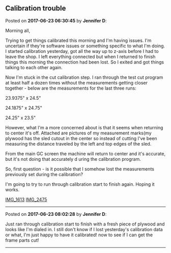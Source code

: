 ## Calibration trouble
Posted on **2017-06-23 06:30:45** by **Jennifer D**:

Morning all,

Trying to get things calibrated this morning and I'm having issues. I'm uncertain if they're software issues or something specific to what I'm doing. I started calibration yesterday, got all the way up to z-axis before I had to leave the shop. I left everything connected but when I returned to finish things this morning the connection had been lost. So I exited and got things talking to each other again. 



Now I'm stuck in the cut calibration step. I ran through the test cut program at least half a dozen times without the measurements getting closer together - below are the measurements for the last three runs:

23.9375" x 24.5" 

24.1875" x 24.75"

24.25" x 23.5"



However, what I'm a more concerned about is that it seems when returning to center it's off.  Attached are pictures of my measurement marks(my plywood has the sled cutout in the center so instead of cutting I've been measuring the distance traveled by the left and top edges of the sled. 



From the main GC screen the machine will return to center and it's accurate, but it's not doing that accurately d uring the calibration program. 



So, first question - is it possible that I somehow lost the measurements previously set during the calibration? 



I'm going to try to run through calibration start to finish again. Hoping it works. 



  [IMG_1613](/images/lp/lpnk_img_1613.jpg.jpg) [IMG_2475](/images/lt/ltib_img_2475.jpg.jpg)

---

Posted on **2017-06-23 08:02:28** by **Jennifer D**:

Just ran through calibration start to finish with a fresh piece of plywood and looks like I'm dialed in. I still don't know if I lost yesterday's calibration data or what, I'm just happy to have it calibrated! now to see if I can get the frame parts cut!

---

